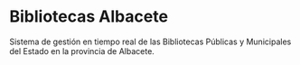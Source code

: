 # Bibliotecas Albacete
 
 Sistema de gestión en tiempo real de las Bibliotecas Públicas y Municipales del Estado en la provincia de Albacete.
